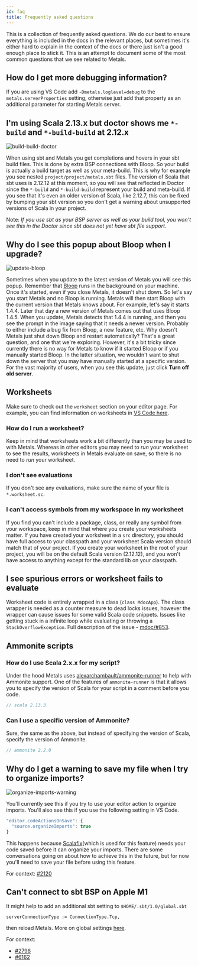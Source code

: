 ```yaml
---
id: faq
title: Frequently asked questions
---
```


This is a collection of frequently asked questions. We do our best to ensure
everything is included in the docs in the relevant places, but sometimes it's
either hard to explain in the context of the docs or there just isn't a good
enough place to stick it. This is an attempt to document some of the most common
questions that we see related to Metals.

## How do I get more debugging information?

If you are using VS Code add `-Dmetals.loglevel=debug` to the
`metals.serverProperties` setting, otherwise just add that property as an
additional parameter for starting Metals server.

## I'm using Scala 2.13.x but doctor shows me `*-build` and `*-build-build` at 2.12.x

![build-build-doctor](https://i.imgur.com/mgnRXse.png)

When using sbt and Metals you get completions and hovers in your sbt build
files. This is done by extra BSP connections with Bloop. So your build is
actually a build target as well as your meta-build. This is why for example you
see nested `project/project/metals.sbt` files. The version of Scala that sbt
uses is 2.12.12 at this moment, so you will see that reflected in Doctor since
the `*-build` and `*-build-build` represent your build and meta-build. If you
see that it's even an older version of Scala, like 2.12.7, this can be fixed by
bumping your sbt version so you don't get a warning about unsupported versions
of Scala in your project.

Note: _If you use sbt as your BSP server as well as your build tool, you won't
see this in the Doctor since sbt does not yet have sbt file support._

## Why do I see this popup about Bloop when I upgrade?

![update-bloop](https://i.imgur.com/0rtoIxy.png)

Sometimes when you update to the latest version of Metals you will see this
popup. Remember that [Bloop](https://scalacenter.github.io/bloop/) runs in the
background on your machine. Once it's started, even if you close Metals, it
doesn't shut down. So let's say you start Metals and no Bloop is running. Metals
will then start Bloop with the current version that Metals knows about. For
example, let's say it starts 1.4.4. Later that day a new version of Metals comes
out that uses Bloop 1.4.5. When you update, Metals detects that 1.4.4 is
running, and then you see the prompt in the image saying that it needs a newer
version. Probably to either include a bug fix from Bloop, a new feature, etc.
Why doesn't Metals just shut down Bloop and restart automatically? That's a
great question, and one that we're exploring. However, it's a bit tricky since
currently there is no way for Metals to know if it started Bloop or if you
manually started Bloop. In the latter situation, we wouldn't want to shut down
the server that you may have manually started at a specific version. For the
vast majority of users, when you see this update, just click **Turn off old
server**.

## Worksheets

Make sure to check out the `worksheet` section on your editor page. For example,
you can find information on worksheets in
[VS Code here](../editors/vscode.md#worksheets).

### How do I run a worksheet?

Keep in mind that worksheets work a bit differently than you may be used to with
Metals. Whereas in other editors you may need to _run_ your worksheet to see the
results, worksheets in Metals evaluate on save, so there is no need to _run_
your worksheet.

### I don't see evaluations

If you don't see any evaluations, make sure the name of your file is
`*.worksheet.sc`.

### I can't access symbols from my workspace in my worksheet

If you find you can't include a package, class, or really any symbol from your
workspace, keep in mind that where you create your worksheets matter. If you
have created your worksheet in a `src` directory, you should have full access to
your classpath and your worksheet Scala version should match that of your
project. If you create your worksheet in the root of your project, you will be
on the default Scala version (2.12.12), and you won't have access to anything
except for the standard lib on your classpath.

## I see spurious errors or worksheet fails to evaluate

Worksheet code is entirely wrapped in a class (`class MdocApp`). The class wrapper is needed as a counter measure to dead locks issues, however the wrapper can cause issues for some valid Scala code snippets. Issues like getting stuck in a infinite loop while evaluating or throwing a `StackOverflowException`. Full description of the issue - [mdoc/#853](https://github.com/scalameta/mdoc/issues/853).

## Ammonite scripts

### How do I use Scala 2.x.x for my script?

Under the hood Metals uses
[alexarchambault/ammonite-runner](https://github.com/alexarchambault/ammonite-runner)
to help with Ammonite support. One of the features of `ammonite-runner` is that
it allows you to specify the version of Scala for your script in a comment
before you code.

```scala
// scala 2.13.3
```

### Can I use a specific version of Ammonite?

Sure, the same as the above, but instead of specifying the version of Scala,
specify the version of Ammonite.

```scala
// ammonite 2.2.0
```

## Why do I get a warning to save my file when I try to organize imports?

![organize-imports-warning](https://i.imgur.com/g8d82bV.png)

You'll currently see this if you try to use your editor action to organize
imports. You'll also see this if you use the following setting in VS Code.

```js
"editor.codeActionsOnSave": {
  "source.organizeImports": true
}
```

This happens because [Scalafix](https://scalacenter.github.io/scalafix/)(which
is used for this feature) needs your code saved before it can organize your
imports. There are some conversations going on about how to achieve this in the
future, but for now you'll need to save your file before using this feature.

For context: [#2120](https://github.com/scalameta/metals/issues/2120)

## Can't connect to sbt BSP on Apple M1

It might help to add an additional sbt setting to `$HOME/.sbt/1.0/global.sbt`

```
serverConnectionType := ConnectionType.Tcp,
```

then reload Metals. More on global settings
[here](https://www.scala-sbt.org/1.x/docs/Global-Settings.html).

For context:

- [#2798](https://github.com/scalameta/metals/issues/2798)
- [#6162](https://github.com/sbt/sbt/issues/6162)
